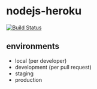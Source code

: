 # nodejs-heroku

[![Build Status](https://travis-ci.org/lucasfontesgaspareto/nodejs-heroku.svg?branch=workflow)](https://travis-ci.org/lucasfontesgaspareto/nodejs-heroku)

## environments

- local (per developer)
- development (per pull request)
- staging
- production
